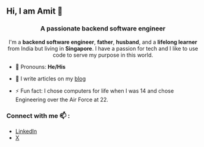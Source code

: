 ## Hi, I am Amit 👋 

<h3 align="center">A passionate backend software engineer</h3>
<p align="center">
    I'm a <b>backend software engineer</b>, <b>father</b>, <b>husband</b>, and a <b>lifelong learner</b> from India but living in <b>Singapore</b>. I have a passion for tech and I like to use code to serve my purpose in this world. 
</p>

- 💬 Pronouns: **He/His**
- 📝 I write articles on my <a href="https://mrgiri.substack.com/" target="_blank">blog</a>

- ⚡ Fun fact: I chose computers for life when I was 14 and chose Engineering over the Air Force at 22. 
  
### Connect with me 📫 :
  -  <a href="https://www.linkedin.com/in/amitgiri0001/">LinkedIn</a>
  - <a href="https://x.com/amitgiri0001" target="_blank" rel="me" title="X">X</a>
